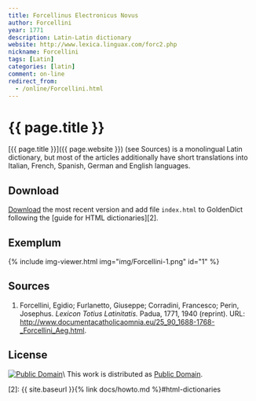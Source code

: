 ```yaml
---
title: Forcellinus Electronicus Novus
author: Forcellini
year: 1771
description: Latin-Latin dictionary
website: http://www.lexica.linguax.com/forc2.php
nickname: Forcellini
tags: [Latin]
categories: [latin]
comment: on-line
redirect_from:
  - /online/Forcellini.html
---
```

# {{ page.title }}

[{{ page.title }}]({{ page.website }}) (see Sources) is a monolingual Latin dictionary, but most of the articles additionally have short translations into Italian, French, Spanish, German and English languages.


## Download

[Download][1] the most recent version and add file `index.html` to GoldenDict following the [guide for HTML dictionaries][2].


## Exemplum

{% include img-viewer.html img="img/Forcellini-1.png" id="1" %}


## Sources

1. Forcellini, Egidio; Furlanetto, Giuseppe; Corradini, Francesco; Perin, Josephus. _Lexicon Totius Latinitatis._ Padua, 1771, 1940 (reprint). URL: <http://www.documentacatholicaomnia.eu/25_90_1688-1768-_Forcellini_Aeg.html>.


## License

[![Public Domain](https://licensebuttons.net/p/mark/1.0/88x31.png)](http://creativecommons.org/publicdomain/mark/1.0/)\\
This work is distributed as [Public Domain](http://creativecommons.org/publicdomain/mark/1.0/).


[1]: https://github.com/latin-dict/Forcellini/releases
[2]: {{ site.baseurl }}{% link docs/howto.md %}#html-dictionaries

